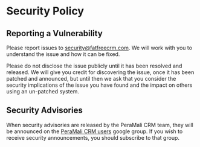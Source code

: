 # Security Policy

## Reporting a Vulnerability

Please report issues to [security@fatfreecrm.com](mailto:security@fatfreecrm.com). We will work with you to understand the issue and how it can be fixed.

Please do not disclose the issue publicly until it has been resolved and released. We will give you credit for discovering the issue, once it has been patched and announced, but until then we ask that you consider the security implications of the issue you have found and the impact on others using an un-patched system.

## Security Advisories

When security advisories are released by the PeraMali CRM team, they will be announced on the [PeraMali CRM users](https://groups.google.com/forum/#!forum/fat-free-crm-users) google group. If you wish to receive security announcements, you should subscribe to that group.
